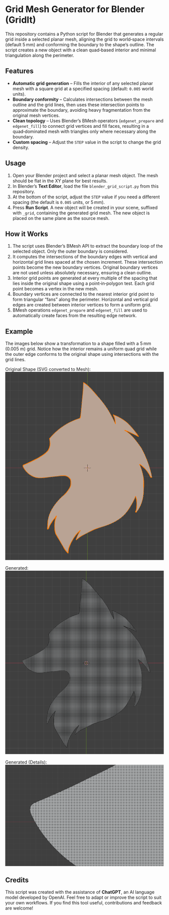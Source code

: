 # Grid Mesh Generator for Blender (GridIt)

This repository contains a Python script for Blender that generates a regular grid inside a selected planar mesh, aligning the grid to world‑space intervals (default 5 mm) and conforming the boundary to the shape’s outline. The script creates a new object with a clean quad‑based interior and minimal triangulation along the perimeter.

## Features

* **Automatic grid generation** – Fills the interior of any selected planar mesh with a square grid at a specified spacing (default: `0.005` world units).
* **Boundary conformity** – Calculates intersections between the mesh outline and the grid lines, then uses these intersection points to approximate the boundary, avoiding heavy fragmentation from the original mesh vertices.
* **Clean topology** – Uses Blender’s BMesh operators (`edgenet_prepare` and `edgenet_fill`) to connect grid vertices and fill faces, resulting in a quad‑dominated mesh with triangles only where necessary along the boundary.
* **Custom spacing** – Adjust the `STEP` value in the script to change the grid density.

## Usage

1. Open your Blender project and select a planar mesh object. The mesh should be flat in the XY plane for best results.
2. In Blender’s **Text Editor**, load the file `blender_grid_script.py` from this repository.
3. At the bottom of the script, adjust the `STEP` value if you need a different spacing (the default is `0.005` units, or 5 mm).
4. Press **Run Script**. A new object will be created in your scene, suffixed with `_grid`, containing the generated grid mesh. The new object is placed on the same plane as the source mesh.

## How it Works

1. The script uses Blender’s BMesh API to extract the boundary loop of the selected object. Only the outer boundary is considered.
2. It computes the intersections of the boundary edges with vertical and horizontal grid lines spaced at the chosen increment. These intersection points become the new boundary vertices. Original boundary vertices are not used unless absolutely necessary, ensuring a clean outline.
3. Interior grid points are generated at every multiple of the spacing that lies inside the original shape using a point‑in‑polygon test. Each grid point becomes a vertex in the new mesh.
4. Boundary vertices are connected to the nearest interior grid point to form triangular “fans” along the perimeter. Horizontal and vertical grid edges are created between interior vertices to form a uniform grid.
5. BMesh operations `edgenet_prepare` and `edgenet_fill` are used to automatically create faces from the resulting edge network.

## Example

The images below show a transformation to a shape filled with a 5 mm (0.005 m) grid. Notice how the interior remains a uniform quad grid while the outer edge conforms to the original shape using intersections with the grid lines.

Original Shape (SVG converted to Mesh):<br>
![Original](https://github.com/Ether0p12348/Blender_GridIt/blob/main/original.png)

Generated:<br>
![Generated](https://github.com/Ether0p12348/Blender_GridIt/blob/main/generated.png)

Generated (Details):<br>
![Generated Close-up](https://github.com/Ether0p12348/Blender_GridIt/blob/main/generated_closeup.png)

## Credits

This script was created with the assistance of **ChatGPT**, an AI language model developed by OpenAI. Feel free to adapt or improve the script to suit your own workflows. If you find this tool useful, contributions and feedback are welcome!
